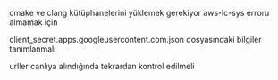 cmake ve clang kütüphanelerini yüklemek gerekiyor aws-lc-sys erroru almamak için

client_secret.apps.googleusercontent.com.json dosyasındaki bilgiler tanımlanmalı

urller canlıya alındığında tekrardan kontrol edilmeli
